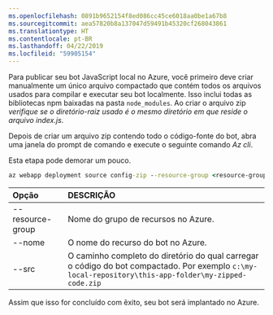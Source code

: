 ```yaml
---
ms.openlocfilehash: 0891b9652154f8ed086cc45ce6018aa0be1a67b8
ms.sourcegitcommit: aea57820b8a137047d59491b45320cf268043861
ms.translationtype: HT
ms.contentlocale: pt-BR
ms.lasthandoff: 04/22/2019
ms.locfileid: "59905154"
---
```

Para publicar seu bot JavaScript local no Azure, você primeiro deve criar manualmente um único arquivo compactado que contém todos os arquivos usados para compilar e executar seu bot localmente. Isso inclui todas as bibliotecas npm baixadas na pasta `node_modules`. Ao criar o arquivo zip _verifique se o diretório-raiz usado é o mesmo diretório em que reside o arquivo index.js_.

Depois de criar um arquivo zip contendo todo o código-fonte do bot, abra uma janela do prompt de comando e execute o seguinte comando _Az cli_. 

Esta etapa pode demorar um pouco.

```cmd
az webapp deployment source config-zip --resource-group <resource-group-name> --name <bot-resource-name> --src <directory-path>
```

| Opção | DESCRIÇÃO |
|:---|:---|
| --resource-group | Nome do grupo de recursos no Azure. |
| --nome | O nome do recurso do bot no Azure. |
| --src | O caminho completo do diretório do qual carregar o código do bot compactado. Por exemplo `c:\my-local-repository\this-app-folder\my-zipped-code.zip` |

Assim que isso for concluído com êxito, seu bot será implantado no Azure.
